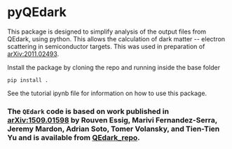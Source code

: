 # pyQEdark

This package is designed to simplify analysis of the output files from QEdark, using python. This allows the calculation of dark matter -- electron scattering in semiconductor targets. This was used in preparation of [arXiv:2011.02493](https://arxiv.org/abs/2011.02493).

Install the package by cloning the repo and running inside the base folder

`pip install .`

See the tutorial ipynb file for information on how to use this package.

### The `QEdark` code is based on work published in [arXiv:1509.01598](https://arxiv.org/abs/1509.01598) by Rouven Essig, Marivi Fernandez-Serra, Jeremy Mardon, Adrian Soto, Tomer Volansky, and Tien-Tien Yu and is available from [QEdark_repo](https://github.com/adrian-soto/QEdark_repo).
